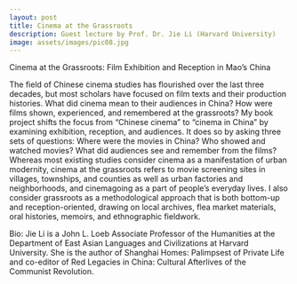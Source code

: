 ```yaml
---
layout: post
title: Cinema at the Grassroots
description: Guest lecture by Prof. Dr. Jie Li (Harvard University)
image: assets/images/pic08.jpg
---
```


Cinema at the Grassroots: Film Exhibition and Reception in Mao’s China

The field of Chinese cinema studies has flourished over the last three decades, but most scholars have focused on film texts and their production histories. What did cinema mean to their audiences in China? How were films shown, experienced, and remembered at the grassroots? My book project shifts the focus from “Chinese cinema” to “cinema in China” by examining exhibition, reception, and audiences. It does so by asking three sets of questions: Where were the movies in China? Who showed and watched movies? What did audiences see and remember from the films? Whereas most existing studies consider cinema as a manifestation of urban modernity, cinema at the grassroots refers to movie screening sites in villages, townships, and counties as well as urban factories and neighborhoods, and cinemagoing as a part of people’s everyday lives. I also consider grassroots as a methodological approach that is both bottom-up and reception-oriented, drawing on local archives, flea market materials, oral histories, memoirs, and ethnographic fieldwork.

Bio:
Jie Li is a John L. Loeb Associate Professor of the Humanities at the Department of East Asian Languages and Civilizations at Harvard University.  She is the author of Shanghai Homes: Palimpsest of Private Life and co-editor of Red Legacies in China: Cultural Afterlives of the Communist Revolution.
